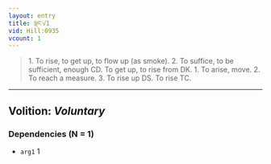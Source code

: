 ```yaml
---
layout: entry
title: ལྡང་√1
vid: Hill:0935
vcount: 1
---
```

> 1\. To rise, to get up, to flow up (as smoke)\. 2\. To suffice, to be sufficient, enough CD\. To get up, to rise from DK\. 1\. To arise, move\. 2\. To reach a measure\. 3\. To rise up DS\. To rise TC\.

---
Volition: _Voluntary_
---

### Dependencies (N = 1)
* `arg1` 1
